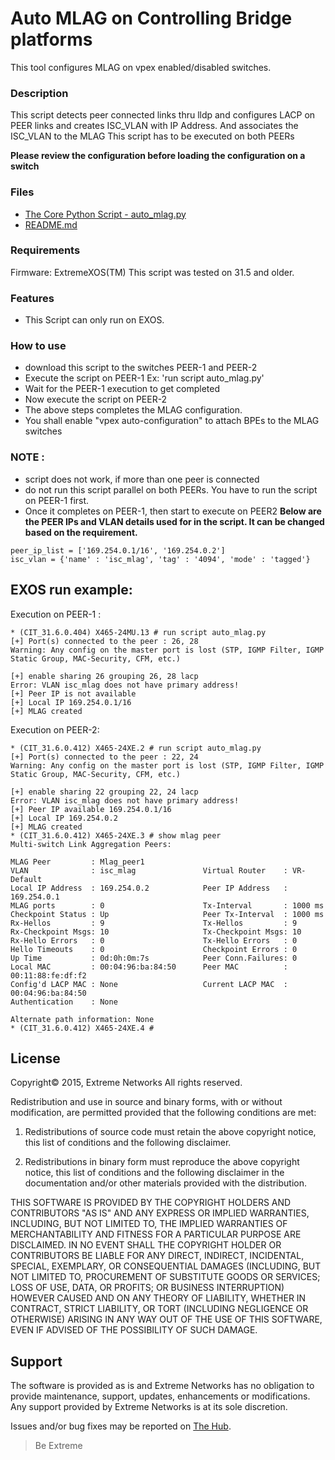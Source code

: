 # Auto MLAG on Controlling Bridge platforms
This tool configures MLAG on vpex enabled/disabled switches.

### Description
This script detects peer connected links thru lldp and configures LACP on PEER links and creates ISC_VLAN with IP Address. And associates the ISC_VLAN to the MLAG
This script has to be executed on both PEERs

**Please review the configuration before loading the configuration on a switch**

### Files
* [The Core Python Script - auto_mlag.py](auto_mlag.py)
* [README.md](README.md)

### Requirements
Firmware: ExtremeXOS(TM)
This script was tested on 31.5 and older.

### Features
* This Script can only run on EXOS. 
 

### How to use
* download this script to the switches PEER-1 and PEER-2
* Execute the script on PEER-1 Ex: 'run script auto_mlag.py'
* Wait for the PEER-1 execution to get completed
* Now execute the script on PEER-2
* The above steps completes the MLAG configuration.
* You shall enable "vpex auto-configuration" to attach BPEs to the MLAG switches 

### NOTE :
* script does not work, if more than one peer is connected
* do not run this script parallel on both PEERs. You have to run the script on PEER-1 first.
* Once it completes on PEER-1, then start to execute on PEER2
**Below are the PEER IPs and VLAN details used for in the script. It can be changed based on the requirement.**
```
peer_ip_list = ['169.254.0.1/16', '169.254.0.2']
isc_vlan = {'name' : 'isc_mlag', 'tag' : '4094', 'mode' : 'tagged'}
```

## EXOS run example:
Execution on PEER-1 :

```
* (CIT_31.6.0.404) X465-24MU.13 # run script auto_mlag.py
[+] Port(s) connected to the peer : 26, 28
Warning: Any config on the master port is lost (STP, IGMP Filter, IGMP Static Group, MAC-Security, CFM, etc.)

[+] enable sharing 26 grouping 26, 28 lacp
Error: VLAN isc_mlag does not have primary address!
[+] Peer IP is not available
[+] Local IP 169.254.0.1/16
[+] MLAG created
```

Execution on PEER-2:

```
* (CIT_31.6.0.412) X465-24XE.2 # run script auto_mlag.py
[+] Port(s) connected to the peer : 22, 24
Warning: Any config on the master port is lost (STP, IGMP Filter, IGMP Static Group, MAC-Security, CFM, etc.)

[+] enable sharing 22 grouping 22, 24 lacp
Error: VLAN isc_mlag does not have primary address!
[+] Peer IP available 169.254.0.1/16
[+] Local IP 169.254.0.2
[+] MLAG created
* (CIT_31.6.0.412) X465-24XE.3 # show mlag peer
Multi-switch Link Aggregation Peers:

MLAG Peer         : Mlag_peer1
VLAN              : isc_mlag               Virtual Router    : VR-Default
Local IP Address  : 169.254.0.2            Peer IP Address   : 169.254.0.1
MLAG ports        : 0                      Tx-Interval       : 1000 ms
Checkpoint Status : Up                     Peer Tx-Interval  : 1000 ms
Rx-Hellos         : 9                      Tx-Hellos         : 9
Rx-Checkpoint Msgs: 10                     Tx-Checkpoint Msgs: 10
Rx-Hello Errors   : 0                      Tx-Hello Errors   : 0
Hello Timeouts    : 0                      Checkpoint Errors : 0
Up Time           : 0d:0h:0m:7s            Peer Conn.Failures: 0
Local MAC         : 00:04:96:ba:84:50      Peer MAC          : 00:11:88:fe:df:f2
Config'd LACP MAC : None                   Current LACP MAC  : 00:04:96:ba:84:50
Authentication    : None

Alternate path information: None
* (CIT_31.6.0.412) X465-24XE.4 #
```

## License
Copyright© 2015, Extreme Networks
All rights reserved.

Redistribution and use in source and binary forms, with or without modification,
are permitted provided that the following conditions are met:

1. Redistributions of source code must retain the above copyright notice, this
list of conditions and the following disclaimer.

2. Redistributions in binary form must reproduce the above copyright notice,
this list of conditions and the following disclaimer in the documentation
and/or other materials provided with the distribution.

THIS SOFTWARE IS PROVIDED BY THE COPYRIGHT HOLDERS AND CONTRIBUTORS "AS IS" AND
ANY EXPRESS OR IMPLIED WARRANTIES, INCLUDING, BUT NOT LIMITED TO, THE IMPLIED
WARRANTIES OF MERCHANTABILITY AND FITNESS FOR A PARTICULAR PURPOSE ARE
DISCLAIMED. IN NO EVENT SHALL THE COPYRIGHT HOLDER OR CONTRIBUTORS BE LIABLE
FOR ANY DIRECT, INDIRECT, INCIDENTAL, SPECIAL, EXEMPLARY, OR CONSEQUENTIAL
DAMAGES (INCLUDING, BUT NOT LIMITED TO, PROCUREMENT OF SUBSTITUTE GOODS OR
SERVICES; LOSS OF USE, DATA, OR PROFITS; OR BUSINESS INTERRUPTION) HOWEVER
CAUSED AND ON ANY THEORY OF LIABILITY, WHETHER IN CONTRACT, STRICT LIABILITY,
OR TORT (INCLUDING NEGLIGENCE OR OTHERWISE) ARISING IN ANY WAY OUT OF THE USE
OF THIS SOFTWARE, EVEN IF ADVISED OF THE POSSIBILITY OF SUCH DAMAGE.

## Support
The software is provided as is and Extreme Networks has no obligation to provide
maintenance, support, updates, enhancements or modifications.
Any support provided by Extreme Networks is at its sole discretion.

Issues and/or bug fixes may be reported on [The Hub](https://community.extremenetworks.com/).

>Be Extreme
